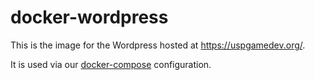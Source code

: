 # docker-wordpress

This is the image for the Wordpress hosted at https://uspgamedev.org/.

It is used via our [docker-compose](https://github.com/uspgamedev/docker-compose-server) configuration.
